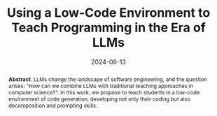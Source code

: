 ---
title: "Using a Low-Code Environment to Teach Programming in the Era of LLMs"
authors: '<i>Anna Potriasaeva, Katsiaryna Dzialets, Yaroslav Golubev, and Anastasiia Birillo</i>'
status: "accepted"
collection: publications
permalink: /publications/2024-08-13-low-code-teaching
date: 2024-08-13
venue: "<b>ICER'24</b>"
level: 'A*'
pdf: 'https://areyde.com/files/icer2024/icer2024-low-code-teaching.pdf'
counter_id: 'C25'
abstract: '<p><b>Abstract</b>. LLMs change the landscape of software engineering, and the question arises: "How can we combine LLMs with traditional teaching approaches in computer science?". In this work, we propose to teach students in a low-code environment of code generation, developing not only their coding but also decomposition and prompting skills.</p>'
---